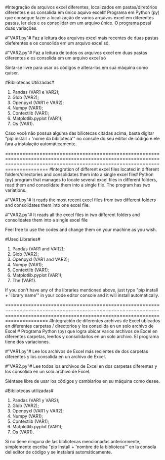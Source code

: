 #Integração de arquivos excel diferentes, localizados em pastas/diretórios diferentes e os consolida em único aquivo excel#
Programa em Python (py) que consegue fazer a localização de varios arquivos excel em diferentes pastas, ler eles e os consolidar em um arquivo único. O programa possí duas variações.

#"VAR1.py"#
Faz a leitura dos arquivos excel mais recentes de duas pastas dieferentes e os consolida em um arquivo excel só.

#"VAR2.py"#
Faz a leitura de todos os arquivos excel em duas pastas diferentes e os consolida em um arquivo excel só

Sinta-se livre para usar os códigos e altera-los em sua máquina como quiser.

#Bibliotecas Utilizadas#
1. Pandas (VAR1 e VAR2);
2. Glob (VAR2);
3. Openpyxl (VAR1 e VAR2);
4. Numpy (VAR1);
5. Contextlib (VAR1);
6. Matplotlib.pyplot (VAR1);
7. Os (VAR1).

Caso você não possua alguma das biliotecas citadas acima, basta digitar "pip install + 'nome da biblioteca'" no console do seu editor de código e ele fará a instalação automáticamente.

=================================================================================================================================================================================
#Integration of different excel files located in different folders/directories and consolidates them into a single excel file#
Python (py) program that manages to locate several excel files in different folders, read them and consolidate them into a single file. The program has two variations.

#"VAR1.py"#
It reads the most recent excel files from two different folders and consolidates them into one excel file.

#"VAR2.py"#
It reads all the excel files in two different folders and consolidates them into a single excel file

Feel free to use the codes and change them on your machine as you wish.

#Used Libraries#
1. Pandas (VAR1 and VAR2);
2. Glob (VAR2);
3. Openpyxl (VAR1 and VAR2);
4. Numpy (VAR1);
5. Contextlib (VAR1);
6. Matplotlib.pyplot (VAR1);
7. The (VAR1).

If you don't have any of the libraries mentioned above, just type "pip install + 'library name'" in your code editor console and it will install automatically.

=================================================================================================================================================================================
#Integración de diferentes archivos de Excel ubicados en diferentes carpetas / directorios y los consolida en un solo archivo de Excel #
Programa Python (py) que logra ubicar varios archivos de Excel en diferentes carpetas, leerlos y consolidarlos en un solo archivo. El programa tiene dos variaciones.

#"VAR1.py"#
Lee los archivos de Excel más recientes de dos carpetas diferentes y los consolida en un archivo de Excel.

#"VAR2.py"#
Lee todos los archivos de Excel en dos carpetas diferentes y los consolida en un solo archivo de Excel.

Siéntase libre de usar los códigos y cambiarlos en su máquina como desee.

#Bibliotecas utilizadas#
1. Pandas (VAR1 y VAR2);
2. Glob (VAR2);
3. Openpyxl (VAR1 y VAR2);
4. Numpy (VAR1);
5. Contextlib (VAR1);
6. Matplotlib.pyplot (VAR1);
7. Os (VAR1).

Si no tiene ninguna de las bibliotecas mencionadas anteriormente, simplemente escriba "pip install + 'nombre de la biblioteca'" en la consola del editor de código y se instalará automáticamente.
